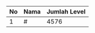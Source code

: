 | No | Nama            | Jumlah Level |
|----|-----------------|--------------|
| 1  | #    |    4576        |
